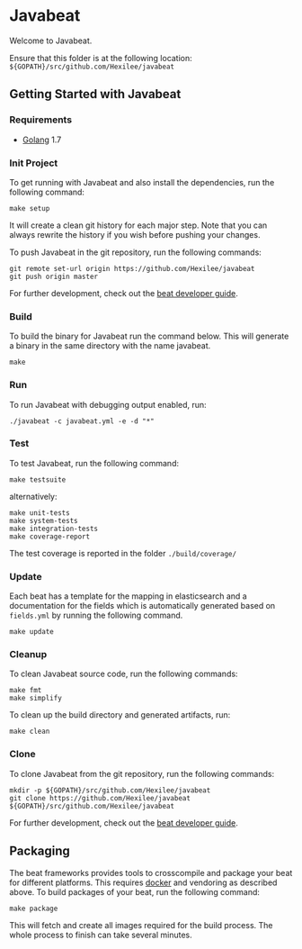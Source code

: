 # Javabeat

Welcome to Javabeat.

Ensure that this folder is at the following location:
`${GOPATH}/src/github.com/Hexilee/javabeat`

## Getting Started with Javabeat

### Requirements

* [Golang](https://golang.org/dl/) 1.7

### Init Project
To get running with Javabeat and also install the
dependencies, run the following command:

```
make setup
```

It will create a clean git history for each major step. Note that you can always rewrite the history if you wish before pushing your changes.

To push Javabeat in the git repository, run the following commands:

```
git remote set-url origin https://github.com/Hexilee/javabeat
git push origin master
```

For further development, check out the [beat developer guide](https://www.elastic.co/guide/en/beats/libbeat/current/new-beat.html).

### Build

To build the binary for Javabeat run the command below. This will generate a binary
in the same directory with the name javabeat.

```
make
```


### Run

To run Javabeat with debugging output enabled, run:

```
./javabeat -c javabeat.yml -e -d "*"
```


### Test

To test Javabeat, run the following command:

```
make testsuite
```

alternatively:
```
make unit-tests
make system-tests
make integration-tests
make coverage-report
```

The test coverage is reported in the folder `./build/coverage/`

### Update

Each beat has a template for the mapping in elasticsearch and a documentation for the fields
which is automatically generated based on `fields.yml` by running the following command.

```
make update
```


### Cleanup

To clean  Javabeat source code, run the following commands:

```
make fmt
make simplify
```

To clean up the build directory and generated artifacts, run:

```
make clean
```


### Clone

To clone Javabeat from the git repository, run the following commands:

```
mkdir -p ${GOPATH}/src/github.com/Hexilee/javabeat
git clone https://github.com/Hexilee/javabeat ${GOPATH}/src/github.com/Hexilee/javabeat
```


For further development, check out the [beat developer guide](https://www.elastic.co/guide/en/beats/libbeat/current/new-beat.html).


## Packaging

The beat frameworks provides tools to crosscompile and package your beat for different platforms. This requires [docker](https://www.docker.com/) and vendoring as described above. To build packages of your beat, run the following command:

```
make package
```

This will fetch and create all images required for the build process. The whole process to finish can take several minutes.
